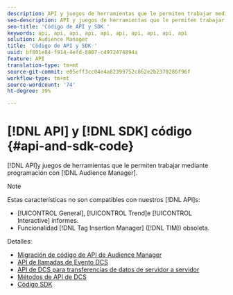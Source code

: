 ```yaml
---
description: API y juegos de herramientas que le permiten trabajar mediante programación con Audience Manager.
seo-description: API y juegos de herramientas que le permiten trabajar mediante programación con Audience Manager.
seo-title: 'Código de API y SDK '
keywords: api, api, api, api, api, api, api, api, api, api
solution: Audience Manager
title: 'Código de API y SDK '
uuid: bf801e84-f914-4efd-8807-c4972474894a
feature: API
translation-type: tm+mt
source-git-commit: e05eff3cc04e4a82399752c862e2b2370286f96f
workflow-type: tm+mt
source-wordcount: '74'
ht-degree: 39%

---
```



# [!DNL API] y  [!DNL SDK] código  {#api-and-sdk-code}

[!DNL API]y juegos de herramientas que le permiten trabajar mediante programación con  [!DNL Audience Manager].

>[!NOTE]
>
>Estas características no son compatibles con nuestros [!DNL API]s:
>
>* [!UICONTROL General],  [!UICONTROL Trend]e  [!UICONTROL Interactive] informes.
>* Funcionalidad [!DNL Tag Insertion Manager] ([!DNL TIM]) obsoleta.


Detalles:

* [Migración de código de API de Audience Manager](api-swagger-migration.md)
* [API de llamadas de Evento DCS](dcs-intro/dcs-event-calls/dcs-event-calls.md)
* [API de DCS para transferencias de datos de servidor a servidor](dcs-intro/dcs-s2s/dcs-s2s.md)
* [Métodos de API de DCS](dcs-intro/dcs-api-reference/dcs-api-methods.md)
* [Código SDK](/help/using/api/aam-sdk.md)

